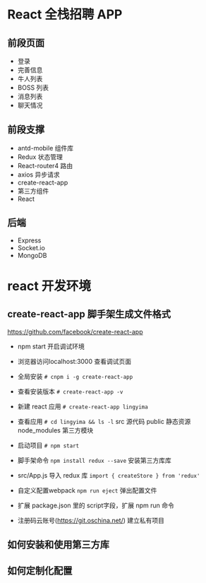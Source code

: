 # React 全栈招聘 APP

## 前段页面
- 登录
- 完善信息
- 牛人列表
- BOSS 列表
- 消息列表
- 聊天情况

## 前段支撑
- antd-mobile 组件库
- Redux 状态管理
- React-router4 路由
- axios 异步请求
- create-react-app
- 第三方组件
- React

## 后端
- Express
- Socket.io
- MongoDB

# react 开发环境

## create-react-app 脚手架生成文件格式
https://github.com/facebook/create-react-app
- npm start 开启调试环境
- 浏览器访问localhost:3000 查看调试页面

- 全局安装
`# cnpm i -g create-react-app`

- 查看安装版本
`# create-react-app -v`

- 新建 react 应用
`# create-react-app lingyima`

- 查看应用
`# cd lingyima && ls -l`
src 源代码
public 静态资源
node_modules 第三方模块

- 启动项目
`# npm start`

- 脚手架命令
`npm install redux --save` 安装第三方库库

- src/App.js 导入 redux 库
`import { createStore } from 'redux'`

- 自定义配置webpack
`npm run eject` 弹出配置文件

- 扩展 package.json 里的 script字段，扩展 npm run 命令

- 注册码云账号(https://git.oschina.net/)
建立私有项目


## 如何安装和使用第三方库

## 如何定制化配置

